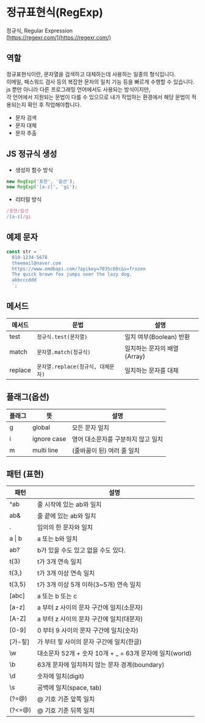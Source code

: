 # 정규표현식(RegExp)

정규식, Regular Expression  
[https://regexr.com/](https://regexr.com/)

## 역할

정규표현식이란, 문자열을 검색하고 대체하는데 사용하는 일종의 형식입니다.  
이메일, 패스워드 검사 등의 복잡한 문자의 일치 기능 등을 빠르게 수행할 수 있습니다.  
js 뿐만 아니라 다른 프로그래밍 언어에서도 사용되는 방식이지만,  
각 언어에서 지원되는 문법이 다를 수 있으므로 내가 작업하는 환경에서 해당 문법이 적용되는지 확인 후 작업해야합니다.

- 문자 검색
- 문자 대체
- 문자 추출

## JS 정규식 생성

- 생성자 함수 방식

```js
new RegExp('표현', '옵션');
new RegExp('[a-z]', 'gi');
```

- 리터럴 방식

```js
/표현/옵션
/[a-z]/gi
```

## 예제 문자

```js
const str = `
  010-1234-5678
  theemail@naver.com
  https://www.omdbapi.com/?apikey=7035c60c&s=frozen
  The quick brown fox jumps over the lazy dog.
  abbcccddd
  `;
```

## 메서드

| 메서드  | 문법                               | 설명                        |
| ------- | ---------------------------------- | --------------------------- |
| test    | `정규식.test(문자열)`              | 일치 여부(Boolean) 반환     |
| match   | `문자열.match(정규식)`             | 일치하는 문자의 배열(Array) |
| replace | `문자열.replace(정규식, 대체문자)` | 일치하는 문자를 대체        |

## 플래그(옵션)

| 플래그 | 뜻          | 설명                               |
| ------ | ----------- | ---------------------------------- |
| g      | global      | 모든 문자 일치                     |
| i      | ignore case | 영어 대소문자를 구분하지 않고 일치 |
| m      | multi line  | (줄바꿈이 된) 여러 줄 일치         |

## 패턴 (표현)

| 패턴         | 설명                                                     |
| ------------ | -------------------------------------------------------- |
| ^ab          | 줄 시작에 있는 ab와 일치                                 |
| ab&          | 줄 끝에 있는 ab와 일치                                   |
| .            | 임의의 한 문자와 일치                                    |
| a &verbar; b | a 또는 b와 일치                                          |
| ab?          | b가 있을 수도 있고 없을 수도 있다.                       |
| t{3}         | t가 3개 연속 일치                                        |
| t{3,}        | t가 3개 이상 연속 일치                                   |
| t{3,5}       | t가 3개 이상 5개 이하(3~5개) 연속 일치                   |
| [abc]        | a 또는 b 또는 c                                          |
| [a-z]        | a 부터 z 사이의 문자 구간에 일치(소문자)                 |
| [A-Z]        | a 부터 z 사이의 문자 구간에 일치(대문자)                 |
| [0-9]        | 0 부터 9 사이의 문자 구간에 일치(숫자)                   |
| [가-힣]      | 가 부터 힣 사이의 문자 구간에 일치(한글)                 |
| \w           | 대소문자 52개 + 숫자 10개 + \_ = 63개 문자에 일치(world) |
| \b           | 63개 문자에 일치하지 않는 문자 경계(boundary)            |
| \d           | 숫자에 일치(digit)                                       |
| \s           | 공백에 일치(space, tab)                                  |
| (?=@)        | @ 기호 기준 앞쪽 일치                                    |
| (?<=@)       | @ 기호 기준 뒤쪽 일치                                    |
